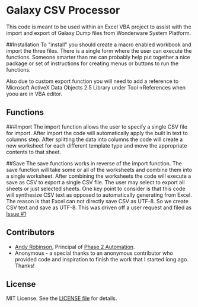 Galaxy CSV Processor
=================

This code is meant to be used within an Excel VBA project to assist with the import and export of Galaxy Dump files from Wonderware System Platform.

##Installation
To "install" you should create a macro enabled workbook and import the three files.  There is a single form where the user can execute the functions.  Someone smarter than me can probably help put together a nice package or set of instructions for creating menus or buttons to run the functions.

Also due to custom export function you will need to add a reference to Microsoft ActiveX Data Objects 2.5 Library under Tool->References when yoou are in VBA editor.
 
## Functions
###Import
The import function allows the user to specify a single CSV file for import.  After import the code will automatically apply the built in text to columns step.  After splitting the data into columns the code will create a new worksheet for each different template type and move the appropriate contents to that sheet.

##Save
The save functions works in reverse of the import function.  The save function will take some or all of the worksheets and combine them into a single worksheet.  After combining the worksheets the code will execute a save as CSV to export a single CSV file. The user may select to export all sheets or just selected sheets.  One key point to consider is that this code will synthesize CSV text as opposed to automatically generating from Excel.  The reason is that Excel can not directly save CSV as UTF-8.  So we create CSV text and save as UTF-8.  This was driven off a user request and filed as [Issue #1](/../../issues/1)

## Contributors
* [Andy Robinson](mailto:andy@phase2automation.com), Principal of [Phase 2 Automation](http://phase2automation.com).
* Anonymous - a special thanks to an anonymous contributor who provided code and inspiration to finish the work that I started long ago.  Thanks!

## License

MIT License. See the [LICENSE file](/LICENSE) for details.
